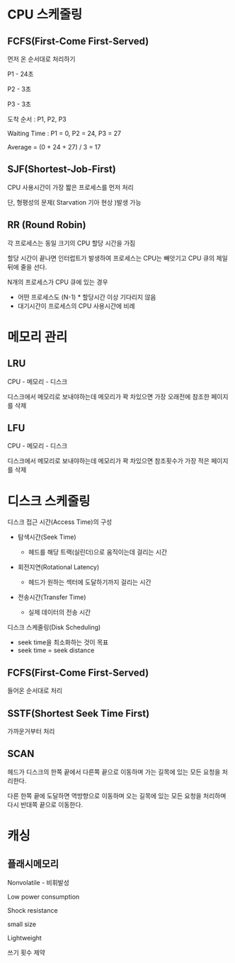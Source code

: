 # CPU 스케줄링



## FCFS(First-Come First-Served)

먼저 온 순서대로 처리하기

P1 - 24초

P2 - 3초

P3 - 3초



도착 순서 : P1, P2, P3

Waiting Time : P1 = 0, P2 = 24, P3 = 27

Average = (0 + 24 + 27) / 3 = 17



## SJF(Shortest-Job-First)

CPU 사용시간이 가장 짧은 프로세스를 먼저 처리

단, 형평성의 문제( Starvation 기아 현상 )발생 가능



## RR (Round Robin)

각 프로세스는 동일 크기의 CPU 할당 시간을 가짐

할당 시간이 끝나면 인터럽트가 발생하여 프로세스는 CPU는 빼앗기고 CPU 큐의 제일 뒤에 줄을 선다.

N개의 프로세스가 CPU 큐에 있는 경우

- 어떤 프로세스도 (N-1) * 할당시간 이상 기다리지 않음
- 대기시간이 프로세스의 CPU 사용시간에 비례



# 메모리 관리

## LRU

CPU - 메모리 - 디스크

디스크에서 메모리로 보내야하는데 메모리가 꽉 차있으면 가장 오래전에 참조한 페이지를 삭제

## LFU

CPU - 메모리 - 디스크

디스크에서 메모리로 보내야하는데 메모리가 꽉 차있으면 참조횟수가 가장 적은 페이지를 삭제



# 디스크 스케줄링

디스크 접근 시간(Access Time)의 구성

- 탐색시간(Seek Time)
  - 헤드를 해당 트랙(실린더)으로 움직이는데 걸리는 시간
- 회전지연(Rotational Latency)
  - 헤드가 원하는 섹터에 도달하기까지 걸리는 시간

- 전송시간(Transfer Time)
  - 실제 데이터의 전송 시간



디스크 스케줄링(Disk Scheduling)

- seek time을 최소화하는 것이 목표
- seek time = seek distance



## FCFS(First-Come First-Served)

들어온 순서대로 처리

## SSTF(Shortest Seek Time First)

가까운거부터 처리

## SCAN

헤드가 디스크의 한쪽 끝에서 다른쪽 끝으로 이동하며 가는 길목에 있는 모든 요청을 처리한다.

다른 한쪽 끝에 도달하면 역방향으로 이동하며 오는 길목에 있는 모든 요청을 처리하며 다시 반대쪽 끝으로 이동한다.



# 캐싱

## 플래시메모리

Nonvolatile - 비휘발성

Low power consumption

Shock resistance

small size

Lightweight

쓰기 횟수 제약